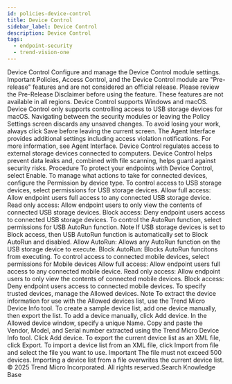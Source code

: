 ```yaml
---
id: policies-device-control
title: Device Control
sidebar_label: Device Control
description: Device Control
tags:
  - endpoint-security
  - trend-vision-one
---
```


 Device Control Configure and manage the Device Control module settings. Important Policies, Access Control, and the Device Control module are "Pre-release" features and are not considered an official release. Please review the Pre-Release Disclaimer before using the feature. These features are not available in all regions. Device Control supports Windows and macOS. Device Control only supports controlling access to USB storage devices for macOS. Navigating between the security modules or leaving the Policy Settings screen discards any unsaved changes. To avoid losing your work, always click Save before leaving the current screen. The Agent Interface provides additional settings including access violation notifications. For more information, see Agent Interface. Device Control regulates access to external storage devices connected to computers. Device Control helps prevent data leaks and, combined with file scanning, helps guard against security risks. Procedure To protect your endpoints with Device Control, select Enable. To manage what actions to take for connected devices, configure the Permission by device type. To control access to USB storage devices, select permissions for USB storage devices. Allow full access: Allow endpoint users full access to any connected USB storage device. Read only access: Allow endpoint users to only view the contents of connected USB storage devices. Block access: Deny endpoint users access to connected USB storage devices. To control the AutoRun function, select permissions for USB AutoRun function. Note If USB storage devices is set to Block access, then USB AutoRun function is automatically set to Block AutoRun and disabled. Allow AutoRun: Allows any AutoRun function on the USB storage device to execute. Block AutoRun: Blocks AutoRun funcitons from executing. To control access to connected mobile devices, select permissions for Mobile devices Allow full access: Allow endpoint users full access to any connected mobile device. Read only access: Allow endpoint users to only view the contents of connected mobile devices. Block access: Deny endpoint users access to connected mobile devices. To specify trusted devices, manage the Allowed devices. Note To extract the device information for use with the Allowed devices list, use the Trend Micro Device Info tool. To create a sample device list, add one device manually, then export the list. To add a device manually, click Add device. In the Allowed device window, specify a unique Name. Copy and paste the Vendor, Model, and Serial number extracted using the Trend Micro Device Info tool. Click Add device. To export the current device list as an XML file, click Export. To import a device list from an XML file, click Import from file and select the file you want to use. Important The file must not exceed 500 devices. Importing a device list from a file overwrites the current device list. © 2025 Trend Micro Incorporated. All rights reserved.Search Knowledge Base